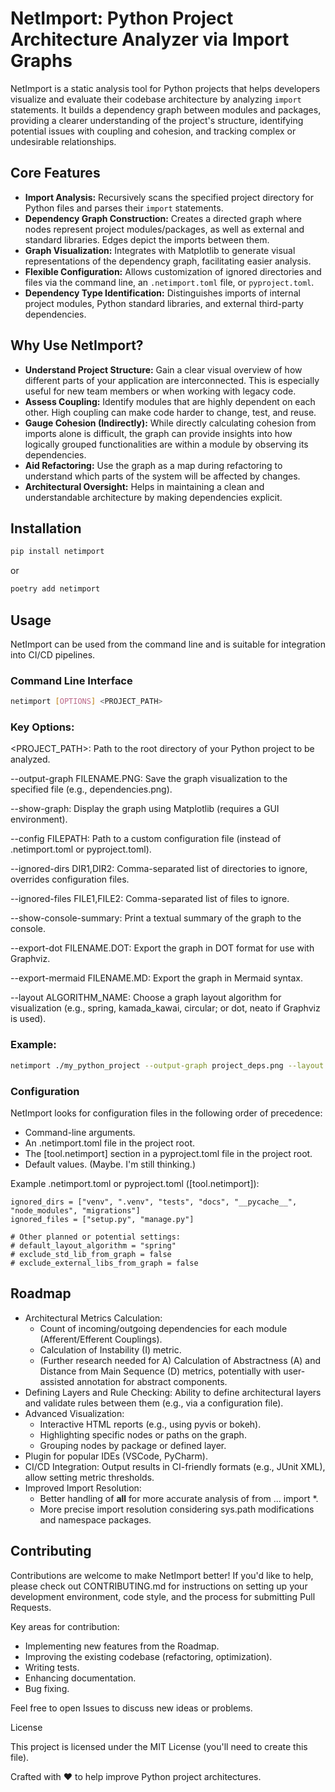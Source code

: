 # NetImport: Python Project Architecture Analyzer via Import Graphs

NetImport is a static analysis tool for Python projects that helps developers visualize and evaluate their codebase architecture by analyzing `import` statements. It builds a dependency graph between modules and packages, providing a clearer understanding of the project's structure, identifying potential issues with coupling and cohesion, and tracking complex or undesirable relationships.

## Core Features

*   **Import Analysis:** Recursively scans the specified project directory for Python files and parses their `import` statements.
*   **Dependency Graph Construction:** Creates a directed graph where nodes represent project modules/packages, as well as external and standard libraries. Edges depict the imports between them.
*   **Graph Visualization:** Integrates with Matplotlib to generate visual representations of the dependency graph, facilitating easier analysis.
*   **Flexible Configuration:** Allows customization of ignored directories and files via the command line, an `.netimport.toml` file, or `pyproject.toml`.
*   **Dependency Type Identification:** Distinguishes imports of internal project modules, Python standard libraries, and external third-party dependencies.

## Why Use NetImport?

*   **Understand Project Structure:** Gain a clear visual overview of how different parts of your application are interconnected. This is especially useful for new team members or when working with legacy code.
*   **Assess Coupling:** Identify modules that are highly dependent on each other. High coupling can make code harder to change, test, and reuse.
*   **Gauge Cohesion (Indirectly):** While directly calculating cohesion from imports alone is difficult, the graph can provide insights into how logically grouped functionalities are within a module by observing its dependencies.
*   **Aid Refactoring:** Use the graph as a map during refactoring to understand which parts of the system will be affected by changes.
*   **Architectural Oversight:** Helps in maintaining a clean and understandable architecture by making dependencies explicit.

## Installation

```bash
pip install netimport
```
or 
```bash
poetry add netimport
```

## Usage

NetImport can be used from the command line and is suitable for integration into CI/CD pipelines.

### Command Line Interface
```bash
netimport [OPTIONS] <PROJECT_PATH>
```


### Key Options:

<PROJECT_PATH>: Path to the root directory of your Python project to be analyzed.

--output-graph FILENAME.PNG: Save the graph visualization to the specified file (e.g., dependencies.png).

--show-graph: Display the graph using Matplotlib (requires a GUI environment).

--config FILEPATH: Path to a custom configuration file (instead of .netimport.toml or pyproject.toml).

--ignored-dirs DIR1,DIR2: Comma-separated list of directories to ignore, overrides configuration files.

--ignored-files FILE1,FILE2: Comma-separated list of files to ignore.

--show-console-summary: Print a textual summary of the graph to the console.

--export-dot FILENAME.DOT: Export the graph in DOT format for use with Graphviz.

--export-mermaid FILENAME.MD: Export the graph in Mermaid syntax.

--layout ALGORITHM_NAME: Choose a graph layout algorithm for visualization (e.g., spring, kamada_kawai, circular; or dot, neato if Graphviz is used).


### Example:

```bash
netimport ./my_python_project --output-graph project_deps.png --layout spring
```


### Configuration

NetImport looks for configuration files in the following order of precedence:

- Command-line arguments.
- An .netimport.toml file in the project root.
- The [tool.netimport] section in a pyproject.toml file in the project root.
- Default values. (Maybe. I'm still thinking.)

Example .netimport.toml or pyproject.toml ([tool.netimport]):

```
ignored_dirs = ["venv", ".venv", "tests", "docs", "__pycache__", "node_modules", "migrations"]
ignored_files = ["setup.py", "manage.py"]

# Other planned or potential settings:
# default_layout_algorithm = "spring"
# exclude_std_lib_from_graph = false
# exclude_external_libs_from_graph = false
```


## Roadmap

- Architectural Metrics Calculation:
    - Count of incoming/outgoing dependencies for each module (Afferent/Efferent Couplings).
    - Calculation of Instability (I) metric.
    - (Further research needed for A) Calculation of Abstractness (A) and Distance from Main Sequence (D) metrics, potentially with user-assisted annotation for abstract components.
- Defining Layers and Rule Checking: Ability to define architectural layers and validate rules between them (e.g., via a configuration file).
- Advanced Visualization:
  - Interactive HTML reports (e.g., using pyvis or bokeh).
  - Highlighting specific nodes or paths on the graph.
  - Grouping nodes by package or defined layer.
- Plugin for popular IDEs (VSCode, PyCharm).
- CI/CD Integration: Output results in CI-friendly formats (e.g., JUnit XML), allow setting metric thresholds.
- Improved Import Resolution:
  - Better handling of __all__ for more accurate analysis of from ... import *.
  - More precise import resolution considering sys.path modifications and namespace packages.

## Contributing

Contributions are welcome to make NetImport better! If you'd like to help, please check out CONTRIBUTING.md for instructions on setting up your development environment, code style, and the process for submitting Pull Requests.

Key areas for contribution:

- Implementing new features from the Roadmap.
- Improving the existing codebase (refactoring, optimization).
- Writing tests.
- Enhancing documentation.
- Bug fixing.

Feel free to open Issues to discuss new ideas or problems.

License

This project is licensed under the MIT License (you'll need to create this file).

Crafted with ❤️ to help improve Python project architectures.